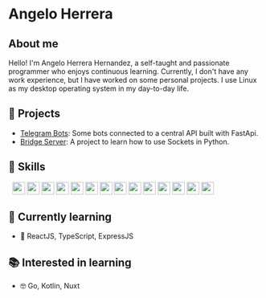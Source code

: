 # Angelo Herrera

## About me

Hello! I'm Angelo Herrera Hernandez, a self-taught and passionate programmer who enjoys continuous learning. Currently, I don't have any work experience, but I have worked on some personal projects. I use Linux as my desktop operating system in my day-to-day life.

## 💼 Projects

-   [Telegram Bots](https://github.com/AngeloHH/telegram-bots): Some bots connected to a central API built with FastApi.
-   [Bridge Server](https://github.com/AngeloHH/bridge-server): A project to learn how to use Sockets in Python.

## 🚀 Skills
&nbsp;
<img src="https://img.shields.io/badge/Python-282C34?logo=python" height="25"/>
<img src="https://img.shields.io/badge/JavaScript-282C34?logo=javascript"  height="25"/>
<img src="https://img.shields.io/badge/Java-282C34?logo=openjdk" height="25"/>
<img src="https://img.shields.io/badge/PHP-282C34?logo=php" height="25"/>
<img src="https://img.shields.io/badge/HTML5-282C34?logo=html5" height="25"/>
<img src="https://img.shields.io/badge/CSS3-282C34?logo=css3" height="25"/>
<img src="https://img.shields.io/badge/Django-282C34?logo=django" height="25" />
<img src="https://img.shields.io/badge/FastAPI-282C34?logo=fastapi" height="25" />
<img src="https://img.shields.io/badge/Vue.JS-282C34?logo=vue.js" height="25" />
<img src="https://img.shields.io/badge/Node.JS-282C34?logo=node.js" height="25" />
<img src="https://img.shields.io/badge/SQLite-282C34?logo=sqlite" height="25" />
<img src="https://img.shields.io/badge/Git-282C34?logo=git" height="25" />
<img src="https://img.shields.io/badge/Bootstrap-282C34?logo=bootstrap" height="25" />
<img src="https://img.shields.io/badge/Linux-282C34?logo=linux" height="25" />


## 📖 Currently learning

-   🌟 ReactJS, TypeScript, ExpressJS

## 📚 Interested in learning

-   🤓 Go, Kotlin, Nuxt
